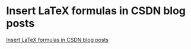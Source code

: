 # Insert LaTeX formulas in CSDN blog posts
[Insert LaTeX formulas in CSDN blog posts](https://aiwithcloud.com/2022/09/15/insert_latex_formulas_in_csdn_blog_posts/)